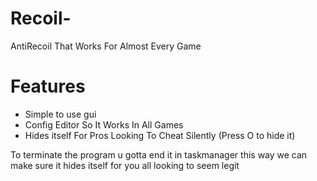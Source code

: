 # Recoil-
AntiRecoil That Works For Almost Every Game


# Features
- Simple to use gui
- Config Editor So It Works In All Games
- Hides itself For Pros Looking To Cheat Silently (Press O to hide it)


To terminate the program u gotta end it in taskmanager this way 
we can make sure it hides itself for you all looking to seem legit
